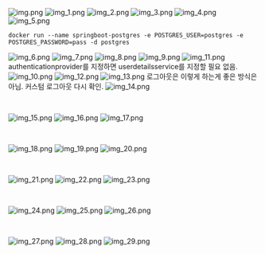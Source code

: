 ![img.png](img.png)
![img_1.png](img_1.png)
![img_2.png](img_2.png)
![img_3.png](img_3.png)
![img_4.png](img_4.png)
![img_5.png](img_5.png)
```shell
docker run --name springboot-postgres -e POSTGRES_USER=postgres -e POSTGRES_PASSWORD=pass -d postgres
```
![img_6.png](img_6.png)
![img_7.png](img_7.png)
![img_8.png](img_8.png)
![img_9.png](img_9.png)
![img_11.png](img_11.png)
 authenticationprovider를 지정하면 userdetailsservice를 지정할 필요 없음.
![img_10.png](img_10.png)
![img_12.png](img_12.png)
![img_13.png](img_13.png)
로그아웃은 이렇게 하는게 좋은 방식은 아님. 커스텀 로그아웃 다시 확인.
![img_14.png](img_14.png)

<br>

![img_15.png](img_15.png)
![img_16.png](img_16.png)
![img_17.png](img_17.png)

<br>

![img_18.png](img_18.png)
![img_19.png](img_19.png)
![img_20.png](img_20.png)

<br>

![img_21.png](img_21.png)
![img_22.png](img_22.png)
![img_23.png](img_23.png)

<br>

![img_24.png](img_24.png)
![img_25.png](img_25.png)
![img_26.png](img_26.png)

<br>

![img_27.png](img_27.png)
![img_28.png](img_28.png)
![img_29.png](img_29.png)
